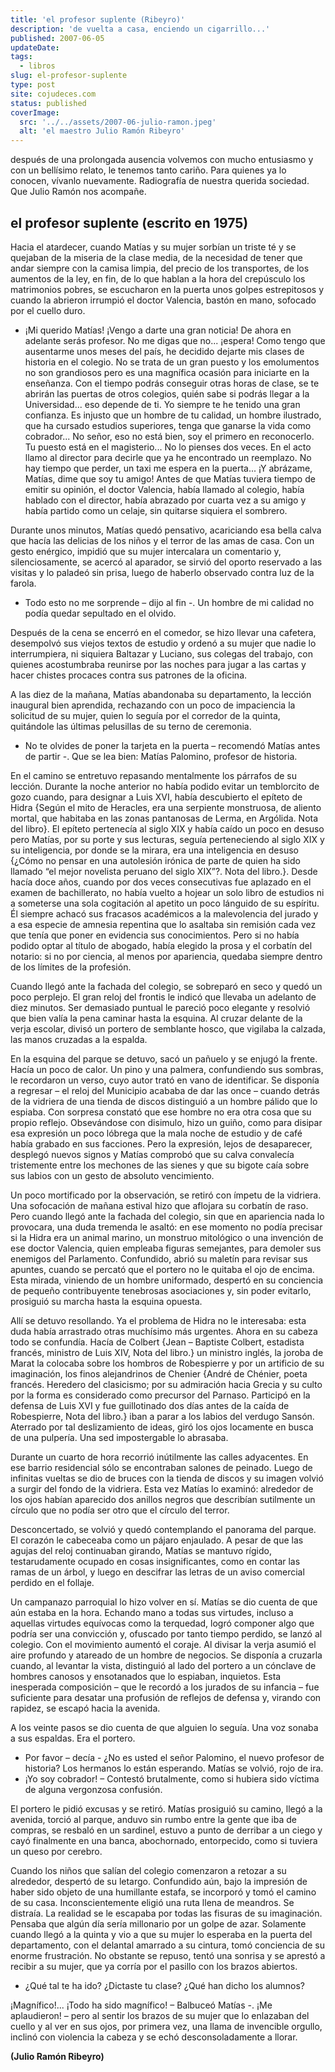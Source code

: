 ```yaml
---
title: 'el profesor suplente (Ribeyro)'
description: 'de vuelta a casa, enciendo un cigarrillo...'
published: 2007-06-05
updateDate:
tags:
  - libros
slug: el-profesor-suplente
type: post
site: cojudeces.com
status: published
coverImage:
  src: '../../assets/2007-06-julio-ramon.jpeg'
  alt: 'el maestro Julio Ramón Ribeyro'
---
```


después de una prolongada ausencia volvemos con mucho entusiasmo y con un bellísimo relato, le tenemos tanto cariño. Para quienes ya lo conocen, vívanlo nuevamente. Radiografía de nuestra querida sociedad. Que Julio Ramón nos acompañe.

## el profesor suplente (escrito en 1975)

Hacia el atardecer, cuando Matías y su mujer sorbían un triste té y se quejaban de la miseria de la clase media, de la necesidad de tener que andar siempre con la camisa limpia, del precio de los transportes, de los aumentos de la ley, en fin, de lo que hablan a la hora del crepúsculo los matrimonios pobres, se escucharon en la puerta unos golpes estrepitosos y cuando la abrieron irrumpió el doctor Valencia, bastón en mano, sofocado por el cuello duro.

- ¡Mi querido Matías! ¡Vengo a darte una gran noticia! De ahora en adelante serás profesor. No me digas que no... ¡espera! Como tengo que ausentarme unos meses del país, he decidido dejarte mis clases de historia en el colegio. No se trata de un gran puesto y los emolumentos no son grandiosos pero es una magnífica ocasión para iniciarte en la enseñanza. Con el tiempo podrás conseguir otras horas de clase, se te abrirán las puertas de otros colegios, quién sabe si podrás llegar a la Universidad... eso depende de ti. Yo siempre te he tenido una gran confianza. Es injusto que un hombre de tu calidad, un hombre ilustrado, que ha cursado estudios superiores, tenga que ganarse la vida como cobrador... No señor, eso no está bien, soy el primero en reconocerlo. Tu puesto está en el magisterio... No lo pienses dos veces. En el acto llamo al director para decirle que ya he encontrado un reemplazo. No hay tiempo que perder, un taxi me espera en la puerta... ¡Y abrázame, Matías, dime que soy tu amigo! Antes de que Matías tuviera tiempo de emitir su opinión, el doctor Valencia, había llamado al colegio, había hablado con el director, había abrazado por cuarta vez a su amigo y había partido como un celaje, sin quitarse siquiera el sombrero.

Durante unos minutos, Matías quedó pensativo, acariciando esa bella calva que hacía las delicias de los niños y el terror de las amas de casa. Con un gesto enérgico, impidió que su mujer intercalara un comentario y, silenciosamente, se acercó al aparador, se sirvió del oporto reservado a las visitas y lo paladeó sin prisa, luego de haberlo observado contra luz de la farola.

- Todo esto no me sorprende – dijo al fin -. Un hombre de mi calidad no podía quedar sepultado en el olvido.

Después de la cena se encerró en el comedor, se hizo llevar una cafetera, desempolvó sus viejos textos de estudio y ordenó a su mujer que nadie lo interrumpiera, ni siquiera Baltazar y Luciano, sus colegas del trabajo, con quienes acostumbraba reunirse por las noches para jugar a las cartas y hacer chistes procaces contra sus patrones de la oficina.

A las diez de la mañana, Matías abandonaba su departamento, la lección inaugural bien aprendida, rechazando con un poco de impaciencia la solicitud de su mujer, quien lo seguía por el corredor de la quinta, quitándole las últimas pelusillas de su terno de ceremonia.

- No te olvides de poner la tarjeta en la puerta – recomendó Matías antes de partir -. Que se lea bien: Matías Palomino, profesor de historia.

En el camino se entretuvo repasando mentalmente los párrafos de su lección. Durante la noche anterior no había podido evitar un temblorcito de gozo cuando, para designar a Luis XVI, había descubierto el epíteto de Hidra {Según el mito de Heracles, era una serpiente monstruosa, de aliento mortal, que habitaba en las zonas pantanosas de Lerma, en Argólida. Nota del libro}. El epíteto pertenecía al siglo XIX y había caído un poco en desuso pero Matías, por su porte y sus lecturas, seguía perteneciendo al siglo XIX y su inteligencia, por donde se la mirara, era una inteligencia en desuso {¿Cómo no pensar en una autolesión irónica de parte de quien ha sido llamado “el mejor novelista peruano del siglo XIX”?. Nota del libro.}. Desde hacía doce años, cuando por dos veces consecutivas fue aplazado en el examen de bachillerato, no había vuelto a hojear un solo libro de estudios ni a someterse una sola cogitación al apetito un poco lánguido de su espíritu. Él siempre achacó sus fracasos académicos a la malevolencia del jurado y a esa especie de amnesia repentina que lo asaltaba sin remisión cada vez que tenía que poner en evidencia sus conocimientos. Pero si no había podido optar al título de abogado, había elegido la prosa y el corbatín del notario: si no por ciencia, al menos por apariencia, quedaba siempre dentro de los límites de la profesión.

Cuando llegó ante la fachada del colegio, se sobreparó en seco y quedó un poco perplejo. El gran reloj del frontis le indicó que llevaba un adelanto de diez minutos. Ser demasiado puntual le pareció poco elegante y resolvió que bien valía la pena caminar hasta la esquina. Al cruzar delante de la verja escolar, divisó un portero de semblante hosco, que vigilaba la calzada, las manos cruzadas a la espalda.

En la esquina del parque se detuvo, sacó un pañuelo y se enjugó la frente. Hacía un poco de calor. Un pino y una palmera, confundiendo sus sombras, le recordaron un verso, cuyo autor trató en vano de identificar. Se disponía a regresar – el reloj del Municipio acababa de dar las once – cuando detrás de la vidriera de una tienda de discos distinguió a un hombre pálido que lo espiaba. Con sorpresa constató que ese hombre no era otra cosa que su propio reflejo. Obsevándose con disimulo, hizo un guiño, como para disipar esa expresión un poco lóbrega que la mala noche de estudio y de café había grabado en sus facciones. Pero la expresión, lejos de desaparecer, desplegó nuevos signos y Matías comprobó que su calva convalecía tristemente entre los mechones de las sienes y que su bigote caía sobre sus labios con un gesto de absoluto vencimiento.

Un poco mortificado por la observación, se retiró con ímpetu de la vidriera. Una sofocación de mañana estival hizo que aflojara su corbatín de raso. Pero cuando llegó ante la fachada del colegio, sin que en apariencia nada lo provocara, una duda tremenda le asaltó: en ese momento no podía precisar si la Hidra era un animal marino, un monstruo mitológico o una invención de ese doctor Valencia, quien empleaba figuras semejantes, para demoler sus enemigos del Parlamento. Confundido, abrió su maletín para revisar sus apuntes, cuando se percató que el portero no le quitaba el ojo de encima. Esta mirada, viniendo de un hombre uniformado, despertó en su conciencia de pequeño contribuyente tenebrosas asociaciones y, sin poder evitarlo, prosiguió su marcha hasta la esquina opuesta.

Allí se detuvo resollando. Ya el problema de Hidra no le interesaba: esta duda había arrastrado otras muchísimo más urgentes. Ahora en su cabeza todo se confundía. Hacía de Colbert {Jean – Baptiste Colbert, estadista francés, ministro de Luis XIV, Nota del libro.} un ministro inglés, la joroba de Marat la colocaba sobre los hombros de Robespierre y por un artificio de su imaginación, los finos alejandrinos de Chenier {André de Chénier, poeta francés. Heredero del clasicismo; por su admiración hacia Grecia y su culto por la forma es considerado como precursor del Parnaso. Participó en la defensa de Luis XVI y fue guillotinado dos días antes de la caída de Robespierre, Nota del libro.} iban a parar a los labios del verdugo Sansón. Aterrado por tal deslizamiento de ideas, giró los ojos locamente en busca de una pulpería. Una sed impostergable lo abrasaba.

Durante un cuarto de hora recorrió inútilmente las calles adyacentes. En ese barrio residencial sólo se encontraban salones de peinado. Luego de infinitas vueltas se dio de bruces con la tienda de discos y su imagen volvió a surgir del fondo de la vidriera. Esta vez Matías lo examinó: alrededor de los ojos habían aparecido dos anillos negros que describían sutilmente un círculo que no podía ser otro que el círculo del terror.

Desconcertado, se volvió y quedó contemplando el panorama del parque. El corazón le cabeceaba como un pájaro enjaulado. A pesar de que las agujas del reloj continuaban girando, Matías se mantuvo rígido, testarudamente ocupado en cosas insignificantes, como en contar las ramas de un árbol, y luego en descifrar las letras de un aviso comercial perdido en el follaje.

Un campanazo parroquial lo hizo volver en sí. Matías se dio cuenta de que aún estaba en la hora. Echando mano a todas sus virtudes, incluso a aquellas virtudes equívocas como la terquedad, logró componer algo que podría ser una convicción y, ofuscado por tanto tiempo perdido, se lanzó al colegio. Con el movimiento aumentó el coraje. Al divisar la verja asumió el aire profundo y atareado de un hombre de negocios. Se disponía a cruzarla cuando, al levantar la vista, distinguió al lado del portero a un cónclave de hombres canosos y ensotanados que lo espiaban, inquietos. Esta inesperada composición – que le recordó a los jurados de su infancia – fue suficiente para desatar una profusión de reflejos de defensa y, virando con rapidez, se escapó hacia la avenida.

A los veinte pasos se dio cuenta de que alguien lo seguía. Una voz sonaba a sus espaldas. Era el portero.

- Por favor – decía - ¿No es usted el señor Palomino, el nuevo profesor de historia? Los hermanos lo están esperando. Matías se volvió, rojo de ira.
- ¡Yo soy cobrador! – Contestó brutalmente, como si hubiera sido víctima de alguna vergonzosa confusión.

El portero le pidió excusas y se retiró. Matías prosiguió su camino, llegó a la avenida, torció al parque, anduvo sin rumbo entre la gente que iba de compras, se resbaló en un sardinel, estuvo a punto de derribar a un ciego y cayó finalmente en una banca, abochornado, entorpecido, como si tuviera un queso por cerebro.

Cuando los niños que salían del colegio comenzaron a retozar a su alrededor, despertó de su letargo. Confundido aún, bajo la impresión de haber sido objeto de una humillante estafa, se incorporó y tomó el camino de su casa. Inconscientemente eligió una ruta llena de meandros. Se distraía. La realidad se le escapaba por todas las fisuras de su imaginación. Pensaba que algún día sería millonario por un golpe de azar. Solamente cuando llegó a la quinta y vio a que su mujer lo esperaba en la puerta del departamento, con el delantal amarrado a su cintura, tomó conciencia de su enorme frustración. No obstante se repuso, tentó una sonrisa y se aprestó a recibir a su mujer, que ya corría por el pasillo con los brazos abiertos.

- ¿Qué tal te ha ido? ¿Dictaste tu clase? ¿Qué han dicho los alumnos?

¡Magnífico!... ¡Todo ha sido magnífico! – Balbuceó Matías -. ¡Me aplaudieron! – pero al sentir los brazos de su mujer que lo enlazaban del cuello y al ver en sus ojos, por primera vez, una llama de invencible orgullo, inclinó con violencia la cabeza y se echó desconsoladamente a llorar.

**(Julio Ramón Ribeyro)**
